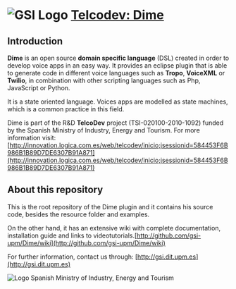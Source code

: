 ![GSI Logo](http://gsi.dit.upm.es/templates/jgsi/images/logo.png)
[Telcodev: Dime](http://gsi.dit.upm.es)
==================================

Introduction
---------------------

**Dime** is an open source **domain specific language** (DSL) created in order to develop
voice apps in an easy way. It provides an eclipse plugin that is able to generate code in different
voice languages such as **Tropo**, **VoiceXML** or **Twilio**, in combination with other scripting languages
such as Php, JavaScript or Python.

It is a state oriented language. Voices apps are modelled as state machines, which is a common practice in this field.

Dime is part of the R&D  **TelcoDev** project (TSI-020100-2010-1092) funded by the Spanish Ministry of Industry, Energy and Tourism. For more information visit: [http://innovation.logica.com.es/web/telcodev/inicio;jsessionid=584453F6B986B1B89D7DE6307B91A871](http://innovation.logica.com.es/web/telcodev/inicio;jsessionid=584453F6B986B1B89D7DE6307B91A871)

About this repository
------------------------------

This is the root repository of the Dime plugin and it contains his source code, besides the resource folder and examples. 

On the other hand, it has an extensive wiki with complete documentation, installation guide and links to videotutorials.[http://github.com/gsi-upm/Dime/wiki](http://github.com/gsi-upm/Dime/wiki)


For further information, contact us through: [http://gsi.dit.upm.es](http://gsi.dit.upm.es)

![Logo Spanish Ministry of Industry, Energy and Tourism](http://bisite.usal.es/archivos/logos/LogoMinisterioAvanza.png)

